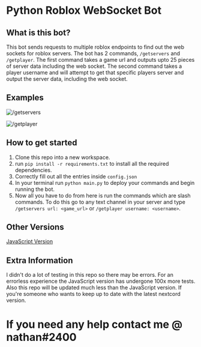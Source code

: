 # Python Roblox WebSocket Bot

## What is this bot?
This bot sends requests to multiple roblox endpoints to find out the web sockets for roblox servers. The bot has 2 commands, `/getservers` and `/getplayer`. The first command takes a game url and outputs upto 25 pieces of server data including the web socket. The second command takes a player username and will attempt to get that specific players server and output the server data, including the web socket.

## Examples
![/getservers](https://user-images.githubusercontent.com/79481053/204273185-3a09640a-25ab-4ebc-8446-d2c174bdd773.png)


![/getplayer](https://user-images.githubusercontent.com/79481053/204272946-893e4aad-aa1d-44b9-b7f7-57639d69feba.png)


## How to get started
1. Clone this repo into a new workspace.
2. run `pip install -r requirements.txt` to install all the required dependencies.
3. Correctly fill out all the entries inside `config.json`
4. In your terminal run `python main.py` to deploy your commands and begin running the bot.
5. Now all you have to do from here is run the commands which are slash commands. To do this go to any text channel in your server and type `/getservers url: <game_url>` or `/getplayer username: <username>`.

## Other Versions
[JavaScript Version](https://github.com/nwith6/Roblox-WebSocket-Bot)

## Extra Information
I didn't do a lot of testing in this repo so there may be errors. For an errorless experience the JavaScript version has undergone 100x more tests. Also this repo will be updated much less than the JavaScript version. If you're someone who wants to keep up to date with the latest nextcord version.

# If you need any help contact me @ nathan#2400
